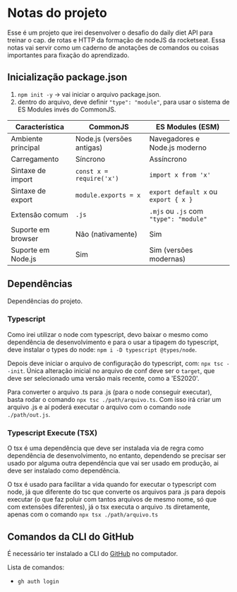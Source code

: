 # Notas do projeto

Esse é um projeto que irei desenvolver o desafio do daily diet API para treinar o cap. de rotas e HTTP da formação de nodeJS da rocketseat.
Essa notas vai servir como um caderno de anotações de comandos ou coisas importantes para fixação do aprendizado.

## Inicialização package.json
1. `npm init -y` -> vai iniciar o arquivo package.json.
2. dentro do arquivo, deve definir `"type": "module"`, para usar o sistema de ES Modules invés do CommonJS.

| Característica       | CommonJS                  | ES Modules (ESM)                       |
|----------------------|---------------------------|--------------------------------------  |
| Ambiente principal   | Node.js (versões antigas) | Navegadores e Node.js moderno          |
| Carregamento         | Síncrono                  | Assíncrono                             |
| Sintaxe de import    | `const x = require('x')`  | `import x from 'x'`                    |
| Sintaxe de export    | `module.exports = x`      | `export default x` ou `export { x }`   |
| Extensão comum       | `.js`                     | `.mjs` ou `.js` com `"type": "module"` |
| Suporte em browser   | Não (nativamente)         | Sim                                    |
| Suporte em Node.js   | Sim                       | Sim (versões modernas)                 |

## Dependências

Dependências do projeto.

### Typescript

Como irei utilizar o node com typescript, devo baixar o mesmo como dependência de desenvolvimento e para o usar a tipagem do typescript, deve instalar o types do node: `npm i -D typescript @types/node`.

Depois deve iniciar o arquivo de configuração do typescript, com: `npx tsc --init`. Única alteração inicial no arquivo de conf deve ser o `target`, que deve ser selecionado uma versão mais recente, como a 'ES2020'.

Para converter o arquivo .ts para .js (para o node conseguir executar), basta rodar o comando `npx tsc ./path/arquivo.ts`. Com isso irá criar um arquivo .js e aí poderá executar o arquivo com o comando `node ./path/out.js`.

### Typescript Execute (TSX)

O tsx é uma dependência que deve ser instalada via de regra como dependência de desenvolvimento, no entanto, dependendo se precisar ser usado por alguma outra dependência que vai ser usado em produção, ai deve ser instalado como dependência.

O tsx é usado para facilitar a vida quando for executar o typescript com node, já que diferente do tsc que converte os arquivos para .js para depois executar (o que faz poluir com tantos arquivos de mesmo nome, só que com extensões diferentes), já o tsx executa o arquivo .ts diretamente, apenas com o comando `npx tsx ./path/arquivo.ts`

## Comandos da CLI do GitHub

É necessário ter instalado a CLI do [GitHub](https://cli.github.com/) no computador.

Lista de comandos:

* `gh auth login`
